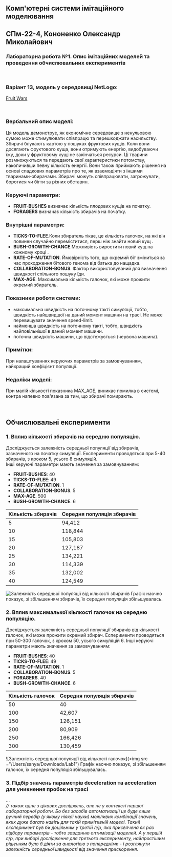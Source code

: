 ## Комп'ютерні системи імітаційного моделювання
## СПм-22-4, **Кононенко Олександр Миколайович**
### Лабораторна робота №**1**. Опис імітаційних моделей та проведення обчислювальних експериментів

<br>

### Варіант 13, модель у середовищі NetLogo:
[Fruit Wars](http://www.netlogoweb.org/launch#http://www.netlogoweb.org/assets/modelslib/Sample%20Models/Social%20Science/Economics/Fruit%20Wars.nlogo)

<br>

### Вербальний опис моделі:
Ця модель демонструє, як економічне середовище з ненульовою сумою може стимулювати співпрацю та перешкоджати насильству. Збирачі блукають картою у пошуках фруктових кущів. Коли вони досягають фруктового куща, вони отримують енергію, видобуваючи їжу, доки у фруктовому кущі не закінчаться ресурси. Ці тварини розмножуються та передають свої характеристики потомству, накопичивши певну кількість енергії. Вони також приймають рішення на основі спадкових параметрів про те, як взаємодіяти з іншими тваринами-збирачами. Збирачі можуть співпрацювати, загрожувати, боротися чи бігти за різних обставин.

### Керуючі параметри:
- **FRUIT-BUSHES** визначає кількість плодових кущів на початку.
- **FORAGERS** визначає кількість збирачів на початку.

### Внутрішні параметри:
- **TICKS-TO-FLEE**.Коли збиратель тікає, це кількість галочок, на які він повинен случайно переміститися, перш ніж знайти новий кущ .
- **BUSH-GROWTH-CHANCE**.Можливість виростити новий кущ на кожному кроці .
- **RATE-OF-MUTATION**. Ймовірність того, що окремий біт зміниться за час проходження бітового генома від батька до нащадка.
- **COLLABORATION-BONUS**. Фактор використовуваний для визначення швидкості спільного пошуку їди.
- **MAX-AGE**. Максимальна кількість галочок, які може прожити окремий збиратель.

### Показники роботи системи:
- максимальна швидкість на поточному такті симуляції, тобто, швидкість найшвидшої на даний момент машини на трасі. Не може перевищувати значення speed-limit.
- найменша швидкість на поточному такті, тобто, швидкість найповільнішої в даний момент машини.
- поточна швидкість машини, що відстежується (червона машина).

### Примітки:
При налаштуваннях керуючих параметрів за замовчуванням, найкращий коефіцієнт популяції.

### Недоліки моделі:
При малій кількості показника MAX_AGE, виникає помилка в системі, контра напевно пов'язана за тим, що збирачі помирають.

<br>

## Обчислювальні експерименти
### 1. Вплив кількості збирачів на середню популяцію.
Досліджується залежність середньої популяції від збирачів, зазначеного на початку симуляції.
Експерименти проводяться при 5-40 збирачів, з кроком 5, усього 8 симуляцій.  
Інші керуючі параметри мають значення за замовчуванням:
- **FRUIT-BUSHES**: 40
- **TICKS-TO-FLEE**: 49
- **RATE-OF-MUTATION**. 1
- **COLLABORATION-BONUS**. 5
- **MAX-AGE**. 500
- **BUSH-GROWTH-CHANCE**. 6

<table>
<thead>
<tr><th>Кількість збирачів</th><th>Середня популяція збирачів</th></tr>
</thead>
<tbody>
<tr><td>5</td><td>94,412</td></tr>
<tr><td>10</td><td>118,844</td></tr>
<tr><td>15</td><td>105,803</td></tr>
<tr><td>20</td><td>127,187</td></tr>
<tr><td>25</td><td>134,221</td></tr>
<tr><td>30</td><td>114,339</td></tr>
<tr><td>35</td><td>132,002</td></tr>
<tr><td>40</td><td>124,549</td></tr>
</tbody>
</table>

![Залежність середньої популяції від кількості збирачів](<file:///Users/sanya/Downloads/Lab1/Fig1.png>)
Графік наочно показує, зі збільшенням збирачів, їх середня популяція збільшувалась.

### 2. Вплив максималької кіьлкості галочок на середню популяцію.
Досліджуеться залежність середньої популяції збирачів від кількості галочок, які може прожити окремий збирач. Есперименти проводяться при 50-300 галочок, з кроком 50, усього симуляцій 6.
Інші керуючі параметри мають значення за замовчуванням:
- **FRUIT-BUSHES**: 40
- **TICKS-TO-FLEE**: 49
- **RATE-OF-MUTATION**. 1
- **COLLABORATION-BONUS**. 5
- **FORAGERS**. 40
- **BUSH-GROWTH-CHANCE**. 6

<table>
<thead>
<tr><th>Кількість галочок</th><th>Середня популяція збирачів</th></tr>
</thead>
<tbody>
<tr><td>50</td><td>40</td></tr>
<tr><td>100</td><td>42,607</td></tr>
<tr><td>150</td><td>126,151</td></tr>
<tr><td>200</td><td>80,909</td></tr>
<tr><td>250</td><td>166,426</td></tr>
<tr><td>300</td><td>130,459</td></tr>
</tbody>
</table>

![Залежність середньої популяції від кількості галочок](<img src ="/Users/sanya/Downloads/Lab1")
Графік наочно показує, зі збільшенням галочок, їх середня популяція збільшувалась.

### 3. Підбір значень параметрів deceleration та acceleration для уникнення пробок на трасі
...  
*// також одне з цікавих досліджень, але не у контексті першої лабораторної роботи. Бо без засобів автоматизації це буде лише ручний перебір (у якому ніякої науки) можливих комбінації значень, яких дуже багато навіть для такій примітивній моделі. Такий експеримент був би доцільним у третій л/р, яка присвячена як раз підбору параметрів - тобто завданню оптимізації моделей. А у першій л/р, при виборі дослідження для третього експерименту, найпростішим рішенням було б діяти за аналогією з попередніми - і розглянути залежність середньої швидкості від значення прискорення.*
